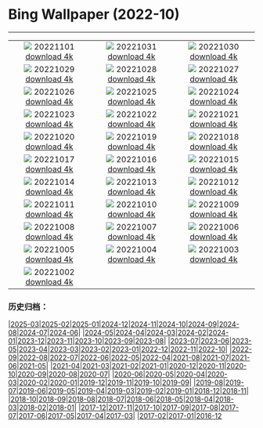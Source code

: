 # Bing Wallpaper (2022-10)
**************
| | | |
| :----: | :----: | :----: |
| ![](https://www.bing.com/th?id=OHR.Calacas_DE-DE0872821664_1920x1080.jpg) 20221101 [download 4k](https://www.bing.com/th?id=OHR.Calacas_DE-DE0872821664_UHD.jpg) | ![](https://www.bing.com/th?id=OHR.WychwoodForest_DE-DE0714020420_1920x1080.jpg) 20221031 [download 4k](https://www.bing.com/th?id=OHR.WychwoodForest_DE-DE0714020420_UHD.jpg) | ![](https://www.bing.com/th?id=OHR.SealRiver_DE-DE0564918955_1920x1080.jpg) 20221030 [download 4k](https://www.bing.com/th?id=OHR.SealRiver_DE-DE0564918955_UHD.jpg) |
| ![](https://www.bing.com/th?id=OHR.SeaAngel_DE-DE0432185241_1920x1080.jpg) 20221029 [download 4k](https://www.bing.com/th?id=OHR.SeaAngel_DE-DE0432185241_UHD.jpg) | ![](https://www.bing.com/th?id=OHR.FrankensteinFriday_DE-DE0293571099_1920x1080.jpg) 20221028 [download 4k](https://www.bing.com/th?id=OHR.FrankensteinFriday_DE-DE0293571099_UHD.jpg) | ![](https://www.bing.com/th?id=OHR.MarienburgZell_DE-DE3907884652_1920x1080.jpg) 20221027 [download 4k](https://www.bing.com/th?id=OHR.MarienburgZell_DE-DE3907884652_UHD.jpg) |
| ![](https://www.bing.com/th?id=OHR.BrockenSpecter_DE-DE3726514674_1920x1080.jpg) 20221026 [download 4k](https://www.bing.com/th?id=OHR.BrockenSpecter_DE-DE3726514674_UHD.jpg) | ![](https://www.bing.com/th?id=OHR.OrcusMouth_DE-DE3576959401_1920x1080.jpg) 20221025 [download 4k](https://www.bing.com/th?id=OHR.OrcusMouth_DE-DE3576959401_UHD.jpg) | ![](https://www.bing.com/th?id=OHR.OttobeurenBibliothek_DE-DE3414794447_1920x1080.jpg) 20221024 [download 4k](https://www.bing.com/th?id=OHR.OttobeurenBibliothek_DE-DE3414794447_UHD.jpg) |
| ![](https://www.bing.com/th?id=OHR.Knobbelzwaan_DE-DE3362383299_1920x1080.jpg) 20221023 [download 4k](https://www.bing.com/th?id=OHR.Knobbelzwaan_DE-DE3362383299_UHD.jpg) | ![](https://www.bing.com/th?id=OHR.KarstMountains_DE-DE3252732573_1920x1080.jpg) 20221022 [download 4k](https://www.bing.com/th?id=OHR.KarstMountains_DE-DE3252732573_UHD.jpg) | ![](https://www.bing.com/th?id=OHR.GeorgiaCypress_DE-DE3125234394_1920x1080.jpg) 20221021 [download 4k](https://www.bing.com/th?id=OHR.GeorgiaCypress_DE-DE3125234394_UHD.jpg) |
| ![](https://www.bing.com/th?id=OHR.SlothDay_DE-DE7576250530_1920x1080.jpg) 20221020 [download 4k](https://www.bing.com/th?id=OHR.SlothDay_DE-DE7576250530_UHD.jpg) | ![](https://www.bing.com/th?id=OHR.WartburgCastle_DE-DE7442950218_1920x1080.jpg) 20221019 [download 4k](https://www.bing.com/th?id=OHR.WartburgCastle_DE-DE7442950218_UHD.jpg) | ![](https://www.bing.com/th?id=OHR.GB25Anni_DE-DE7299315520_1920x1080.jpg) 20221018 [download 4k](https://www.bing.com/th?id=OHR.GB25Anni_DE-DE7299315520_UHD.jpg) |
| ![](https://www.bing.com/th?id=OHR.PrinceChristianSound_DE-DE6922491383_1920x1080.jpg) 20221017 [download 4k](https://www.bing.com/th?id=OHR.PrinceChristianSound_DE-DE6922491383_UHD.jpg) | ![](https://www.bing.com/th?id=OHR.RioArazas_DE-DE6773505197_1920x1080.jpg) 20221016 [download 4k](https://www.bing.com/th?id=OHR.RioArazas_DE-DE6773505197_UHD.jpg) | ![](https://www.bing.com/th?id=OHR.NaqsheRustam_DE-DE6639103353_1920x1080.jpg) 20221015 [download 4k](https://www.bing.com/th?id=OHR.NaqsheRustam_DE-DE6639103353_UHD.jpg) |
| ![](https://www.bing.com/th?id=OHR.HohenzollernHechingen_DE-DE6506429965_1920x1080.jpg) 20221014 [download 4k](https://www.bing.com/th?id=OHR.HohenzollernHechingen_DE-DE6506429965_UHD.jpg) | ![](https://www.bing.com/th?id=OHR.AlaskaMoose_DE-DE6158601555_1920x1080.jpg) 20221013 [download 4k](https://www.bing.com/th?id=OHR.AlaskaMoose_DE-DE6158601555_UHD.jpg) | ![](https://www.bing.com/th?id=OHR.AmmoniteGraveyard_DE-DE5988559044_1920x1080.jpg) 20221012 [download 4k](https://www.bing.com/th?id=OHR.AmmoniteGraveyard_DE-DE5988559044_UHD.jpg) |
| ![](https://www.bing.com/th?id=OHR.TortulaMoss_DE-DE3936508895_1920x1080.jpg) 20221011 [download 4k](https://www.bing.com/th?id=OHR.TortulaMoss_DE-DE3936508895_UHD.jpg) | ![](https://www.bing.com/th?id=OHR.StareLembruch_DE-DE3803966856_1920x1080.jpg) 20221010 [download 4k](https://www.bing.com/th?id=OHR.StareLembruch_DE-DE3803966856_UHD.jpg) | ![](https://www.bing.com/th?id=OHR.ChukchiSea_DE-DE3561645051_1920x1080.jpg) 20221009 [download 4k](https://www.bing.com/th?id=OHR.ChukchiSea_DE-DE3561645051_UHD.jpg) |
| ![](https://www.bing.com/th?id=OHR.GlassOctopus_DE-DE3414070398_1920x1080.jpg) 20221008 [download 4k](https://www.bing.com/th?id=OHR.GlassOctopus_DE-DE3414070398_UHD.jpg) | ![](https://www.bing.com/th?id=OHR.OberbaumBridge_DE-DE3269689530_1920x1080.jpg) 20221007 [download 4k](https://www.bing.com/th?id=OHR.OberbaumBridge_DE-DE3269689530_UHD.jpg) | ![](https://www.bing.com/th?id=OHR.BayofBiscay_DE-DE3992627080_1920x1080.jpg) 20221006 [download 4k](https://www.bing.com/th?id=OHR.BayofBiscay_DE-DE3992627080_UHD.jpg) |
| ![](https://www.bing.com/th?id=OHR.FlamingoTeacher_DE-DE3737259778_1920x1080.jpg) 20221005 [download 4k](https://www.bing.com/th?id=OHR.FlamingoTeacher_DE-DE3737259778_UHD.jpg) | ![](https://www.bing.com/th?id=OHR.CosmicCliffs_DE-DE3590436434_1920x1080.jpg) 20221004 [download 4k](https://www.bing.com/th?id=OHR.CosmicCliffs_DE-DE3590436434_UHD.jpg) | ![](https://www.bing.com/th?id=OHR.GlienickerBruecke_DE-DE3030822909_1920x1080.jpg) 20221003 [download 4k](https://www.bing.com/th?id=OHR.GlienickerBruecke_DE-DE3030822909_UHD.jpg) |
| ![](https://www.bing.com/th?id=OHR.LotsOBalloons_DE-DE2625769949_1920x1080.jpg) 20221002 [download 4k](https://www.bing.com/th?id=OHR.LotsOBalloons_DE-DE2625769949_UHD.jpg) |  |  |

### 历史归档：

|[2025-03](/2025-03/2025-03.md)|[2025-02](/2025-02/2025-02.md)|[2025-01](/2025-01/2025-01.md)|[2024-12](/2024-12/2024-12.md)|[2024-11](/2024-11/2024-11.md)|[2024-10](/2024-10/2024-10.md)|[2024-09](/2024-09/2024-09.md)|[2024-08](/2024-08/2024-08.md)|[2024-07](/2024-07/2024-07.md)|[2024-06](/2024-06/2024-06.md)|
|[2024-05](/2024-05/2024-05.md)|[2024-04](/2024-04/2024-04.md)|[2024-03](/2024-03/2024-03.md)|[2024-02](/2024-02/2024-02.md)|[2024-01](/2024-01/2024-01.md)|[2023-12](/2023-12/2023-12.md)|[2023-11](/2023-11/2023-11.md)|[2023-10](/2023-10/2023-10.md)|[2023-09](/2023-09/2023-09.md)|[2023-08](/2023-08/2023-08.md)|
|[2023-07](/2023-07/2023-07.md)|[2023-06](/2023-06/2023-06.md)|[2023-05](/2023-05/2023-05.md)|[2023-04](/2023-04/2023-04.md)|[2023-03](/2023-03/2023-03.md)|[2023-02](/2023-02/2023-02.md)|[2023-01](/2023-01/2023-01.md)|[2022-12](/2022-12/2022-12.md)|[2022-11](/2022-11/2022-11.md)|[2022-10](/2022-10/2022-10.md)|
|[2022-09](/2022-09/2022-09.md)|[2022-08](/2022-08/2022-08.md)|[2022-07](/2022-07/2022-07.md)|[2022-06](/2022-06/2022-06.md)|[2022-05](/2022-05/2022-05.md)|[2022-04](/2022-04/2022-04.md)|[2021-08](/2021-08/2021-08.md)|[2021-07](/2021-07/2021-07.md)|[2021-06](/2021-06/2021-06.md)|[2021-05](/2021-05/2021-05.md)|
|[2021-04](/2021-04/2021-04.md)|[2021-03](/2021-03/2021-03.md)|[2021-02](/2021-02/2021-02.md)|[2021-01](/2021-01/2021-01.md)|[2020-12](/2020-12/2020-12.md)|[2020-11](/2020-11/2020-11.md)|[2020-10](/2020-10/2020-10.md)|[2020-09](/2020-09/2020-09.md)|[2020-08](/2020-08/2020-08.md)|[2020-07](/2020-07/2020-07.md)|
|[2020-06](/2020-06/2020-06.md)|[2020-05](/2020-05/2020-05.md)|[2020-04](/2020-04/2020-04.md)|[2020-03](/2020-03/2020-03.md)|[2020-02](/2020-02/2020-02.md)|[2020-01](/2020-01/2020-01.md)|[2019-12](/2019-12/2019-12.md)|[2019-11](/2019-11/2019-11.md)|[2019-10](/2019-10/2019-10.md)|[2019-09](/2019-09/2019-09.md)|
|[2019-08](/2019-08/2019-08.md)|[2019-07](/2019-07/2019-07.md)|[2019-06](/2019-06/2019-06.md)|[2019-05](/2019-05/2019-05.md)|[2019-04](/2019-04/2019-04.md)|[2019-03](/2019-03/2019-03.md)|[2019-02](/2019-02/2019-02.md)|[2019-01](/2019-01/2019-01.md)|[2018-12](/2018-12/2018-12.md)|[2018-11](/2018-11/2018-11.md)|
|[2018-10](/2018-10/2018-10.md)|[2018-09](/2018-09/2018-09.md)|[2018-08](/2018-08/2018-08.md)|[2018-07](/2018-07/2018-07.md)|[2018-06](/2018-06/2018-06.md)|[2018-05](/2018-05/2018-05.md)|[2018-04](/2018-04/2018-04.md)|[2018-03](/2018-03/2018-03.md)|[2018-02](/2018-02/2018-02.md)|[2018-01](/2018-01/2018-01.md)|
|[2017-12](/2017-12/2017-12.md)|[2017-11](/2017-11/2017-11.md)|[2017-10](/2017-10/2017-10.md)|[2017-09](/2017-09/2017-09.md)|[2017-08](/2017-08/2017-08.md)|[2017-07](/2017-07/2017-07.md)|[2017-06](/2017-06/2017-06.md)|[2017-05](/2017-05/2017-05.md)|[2017-04](/2017-04/2017-04.md)|[2017-03](/2017-03/2017-03.md)|
|[2017-02](/2017-02/2017-02.md)|[2017-01](/2017-01/2017-01.md)|[2016-12](/2016-12/2016-12.md)